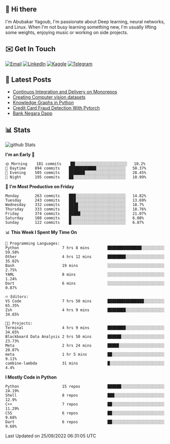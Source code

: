 ## 👋 Hi there

I'm Abubakar Yagoub, I'm passionate about Deep learning, neural networks, and
Linux. When I'm not busy learning something new, I'm usually lifting some
weights, enjoying music or working on side projects.

## ✉️ Get In Touch

[![Email](https://img.shields.io/badge/Email-f1f1f1?style=for-the-badge&logo=gmail&logoColor=0f111a)](mailto:git@blacksuan19.dev)
[![LinkedIn](https://img.shields.io/badge/LinkedIn-0077B5?style=for-the-badge&logo=linkedin&logoColor=white)](https://www.linkedin.com/in/blacksuan19/)
[![Kaggle](https://img.shields.io/badge/Kaggle-5acfff?style=for-the-badge&logo=kaggle&logoColor=white)](http://kaggle.com/abubakaryagob/)
[![Telegram](https://img.shields.io/badge/Telegram-2CA5E0?style=for-the-badge&logo=telegram&logoColor=white)](https://t.me/blacksuan19)

## 📩 Latest Posts

<!-- BLOG-POST-LIST:START -->
- [Continuos Integration and Delivery on Monorepos](http://blacksuan19.dev/blog/github-actions-monorepos/)
- [Creating Computer vision datasets](http://blacksuan19.dev/blog/creating-datasets/)
- [Knowledge Graphs in Python](http://blacksuan19.dev/projects/Knowledge_Graphs/)
- [Credit Card Fraud Detection With Pytorch](http://blacksuan19.dev/projects/credit-card-fraud-detection-with-pytorch/)
- [Bank Negara Dapp](http://blacksuan19.dev/projects/bank-negara/)
<!-- BLOG-POST-LIST:END -->

## 📊 Stats

![github Stats](https://github-readme-stats.vercel.app/api?username=blacksuan19&theme=github_dark&show_icons=true&count_private=true&custom_title=Github%20Stats&hide_border=true)

<!--START_SECTION:waka-->
**I'm an Early 🐤** 

```text
🌞 Morning    181 commits    ██░░░░░░░░░░░░░░░░░░░░░░░   10.2% 
🌆 Daytime    894 commits    ████████████░░░░░░░░░░░░░   50.37% 
🌃 Evening    505 commits    ███████░░░░░░░░░░░░░░░░░░   28.45% 
🌙 Night      195 commits    ██░░░░░░░░░░░░░░░░░░░░░░░   10.99%

```
📅 **I'm Most Productive on Friday** 

```text
Monday       263 commits    ███░░░░░░░░░░░░░░░░░░░░░░   14.82% 
Tuesday      243 commits    ███░░░░░░░░░░░░░░░░░░░░░░   13.69% 
Wednesday    332 commits    ████░░░░░░░░░░░░░░░░░░░░░   18.7% 
Thursday     333 commits    ████░░░░░░░░░░░░░░░░░░░░░   18.76% 
Friday       374 commits    █████░░░░░░░░░░░░░░░░░░░░   21.07% 
Saturday     108 commits    █░░░░░░░░░░░░░░░░░░░░░░░░   6.08% 
Sunday       122 commits    █░░░░░░░░░░░░░░░░░░░░░░░░   6.87%

```


📊 **This Week I Spent My Time On** 

```text
💬 Programming Languages: 
Python                   7 hrs 8 mins        ███████████████░░░░░░░░░░   59.58% 
Other                    4 hrs 12 mins       ████████░░░░░░░░░░░░░░░░░   35.02% 
Bash                     19 mins             ░░░░░░░░░░░░░░░░░░░░░░░░░   2.75% 
YAML                     8 mins              ░░░░░░░░░░░░░░░░░░░░░░░░░   1.24% 
Dart                     6 mins              ░░░░░░░░░░░░░░░░░░░░░░░░░   0.87%

🔥 Editors: 
VS Code                  7 hrs 50 mins       ████████████████░░░░░░░░░   65.35% 
Zsh                      4 hrs 9 mins        ████████░░░░░░░░░░░░░░░░░   34.65%

🐱‍💻 Projects: 
Terminal                 4 hrs 9 mins        ████████░░░░░░░░░░░░░░░░░   34.65% 
Blackboard Data Analysis 2 hrs 50 mins       ██████░░░░░░░░░░░░░░░░░░░   23.73% 
Meta                     2 hrs 24 mins       █████░░░░░░░░░░░░░░░░░░░░   20.07% 
meta                     1 hr 5 mins         ██░░░░░░░░░░░░░░░░░░░░░░░   9.11% 
combine-lambda           31 mins             █░░░░░░░░░░░░░░░░░░░░░░░░   4.4%

```

**I Mostly Code in Python** 

```text
Python                   15 repos            ██████░░░░░░░░░░░░░░░░░░░   24.19% 
Shell                    8 repos             ███░░░░░░░░░░░░░░░░░░░░░░   12.9% 
C++                      7 repos             ██░░░░░░░░░░░░░░░░░░░░░░░   11.29% 
CSS                      6 repos             ██░░░░░░░░░░░░░░░░░░░░░░░   9.68% 
Dart                     6 repos             ██░░░░░░░░░░░░░░░░░░░░░░░   9.68%

```



 Last Updated on 25/09/2022 06:31:05 UTC
<!--END_SECTION:waka-->
